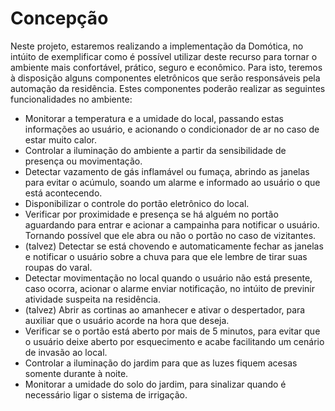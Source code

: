 # Concepção

Neste projeto, estaremos realizando a implementação da Domótica, no intúito de exemplificar como é possível utilizar deste recurso para tornar o ambiente mais confortável, prático, seguro e econômico. Para isto, teremos à disposição alguns componentes eletrônicos que serão responsáveis pela automação da residência. Estes componentes poderão realizar as seguintes funcionalidades no ambiente:

- Monitorar a temperatura e a umidade do local, passando estas informações ao usuário, e acionando o condicionador de ar no caso de estar muito calor.
- Controlar a iluminação do ambiente a partir da sensibilidade de presença ou movimentação.
- Detectar vazamento de gás inflamável ou fumaça, abrindo as janelas para evitar o acúmulo, soando um alarme e informado ao usuário o que está acontecendo.
- Disponibilizar o controle do portão eletrônico do local.
- Verificar por proximidade e presença se há alguém no portão aguardando para entrar e acionar a campainha para notificar o usuário. Tornando possível que ele abra ou não o portão no caso de vizitantes.
- (talvez) Detectar se está chovendo e automaticamente fechar as janelas e notificar o usuário sobre a chuva para que ele lembre de tirar suas roupas do varal.
- Detectar movimentação no local quando o usuário não está presente, caso ocorra, acionar o alarme enviar notificação, no intúito de previnir atividade suspeita na residência.
- (talvez) Abrir as cortinas ao amanhecer e ativar o despertador, para auxiliar que o usuário acorde na hora que deseja.
- Verificar se o portão está aberto por mais de 5 minutos, para evitar que o usuário deixe aberto por esquecimento e acabe facilitando um cenário de invasão ao local.
- Controlar a iluminação do jardim para que as luzes fiquem acesas somente durante à noite.
- Monitorar a umidade do solo do jardim, para sinalizar quando é necessário ligar o sistema de irrigação. 
